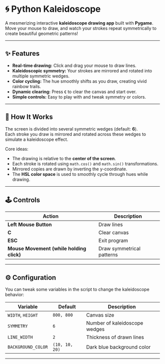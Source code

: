 # 🌀 Python Kaleidoscope

A mesmerizing interactive **kaleidoscope drawing app** built with **Pygame**.  
Move your mouse to draw, and watch your strokes repeat symmetrically to create beautiful geometric patterns!

---

## ✨ Features

- **Real-time drawing:** Click and drag your mouse to draw lines.
- **Kaleidoscopic symmetry:** Your strokes are mirrored and rotated into multiple symmetric wedges.
- **Color cycling:** The hue smoothly shifts as you draw, creating vivid rainbow trails.
- **Dynamic clearing:** Press **`C`** to clear the canvas and start over.
- **Simple controls:** Easy to play with and tweak symmetry or colors.

---

## 🧠 How It Works

The screen is divided into several symmetric wedges (default: **6**).  
Each stroke you draw is mirrored and rotated across these wedges to simulate a kaleidoscope effect.

Core ideas:
- The drawing is relative to the **center of the screen**.
- Each stroke is rotated using `math.cos()` and `math.sin()` transformations.
- Mirrored copies are drawn by inverting the y-coordinate.
- The **HSL color space** is used to smoothly cycle through hues while drawing.

---

## 🕹️ Controls

| Action | Description |
|--------|--------------|
| **Left Mouse Button** | Draw lines |
| **C** | Clear canvas |
| **ESC** | Exit program |
| **Mouse Movement (while holding click)** | Draw symmetrical patterns |

---

## ⚙️ Configuration

You can tweak some variables in the script to change the kaleidoscope behavior:

| Variable | Default | Description |
|-----------|----------|-------------|
| `WIDTH`, `HEIGHT` | `800, 800` | Canvas size |
| `SYMMETRY` | `6` | Number of kaleidoscope wedges |
| `LINE_WIDTH` | `2` | Thickness of drawn lines |
| `BACKGROUND_COLOR` | `(10, 10, 20)` | Dark blue background color |

---
